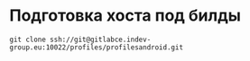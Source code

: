 # Подготовка хоста под билды
```
git clone ssh://git@gitlabce.indev-group.eu:10022/profiles/profilesandroid.git
```
